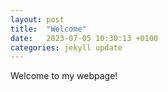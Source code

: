 ```yaml
---
layout: post
title:  "Welcome"
date:   2023-07-05 10:30:13 +0100
categories: jekyll update
---
```

Welcome to my webpage!
